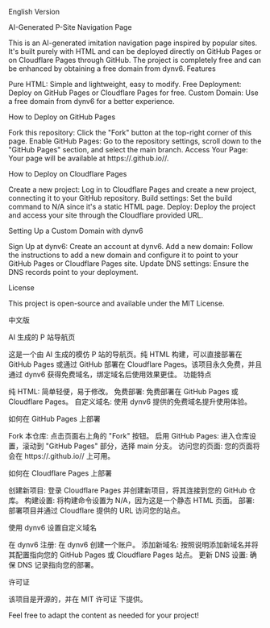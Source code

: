 English Version

AI-Generated P-Site Navigation Page

This is an AI-generated imitation navigation page inspired by popular sites. It's built purely with HTML and can be deployed directly on GitHub Pages or on Cloudflare Pages through GitHub. The project is completely free and can be enhanced by obtaining a free domain from dynv6.
Features

Pure HTML: Simple and lightweight, easy to modify.
Free Deployment: Deploy on GitHub Pages or Cloudflare Pages for free.
Custom Domain: Use a free domain from dynv6 for a better experience.

How to Deploy on GitHub Pages

Fork this repository: Click the "Fork" button at the top-right corner of this page.
Enable GitHub Pages: Go to the repository settings, scroll down to the "GitHub Pages" section, and select the main branch.
Access Your Page: Your page will be available at https://<your-username>.github.io/<repository-name>/.

How to Deploy on Cloudflare Pages

Create a new project: Log in to Cloudflare Pages and create a new project, connecting it to your GitHub repository.
Build settings: Set the build command to N/A since it's a static HTML page.
Deploy: Deploy the project and access your site through the Cloudflare provided URL.

Setting Up a Custom Domain with dynv6

Sign Up at dynv6: Create an account at dynv6.
Add a new domain: Follow the instructions to add a new domain and configure it to point to your GitHub Pages or Cloudflare Pages site.
Update DNS settings: Ensure the DNS records point to your deployment.

License

This project is open-source and available under the MIT License.

中文版

AI 生成的 P 站导航页

这是一个由 AI 生成的模仿 P 站的导航页。纯 HTML 构建，可以直接部署在 GitHub Pages 或通过 GitHub 部署在 Cloudflare Pages。该项目永久免费，并且通过 dynv6 获得免费域名，绑定域名后使用效果更佳。
功能特点

纯 HTML: 简单轻便，易于修改。
免费部署: 免费部署在 GitHub Pages 或 Cloudflare Pages。
自定义域名: 使用 dynv6 提供的免费域名提升使用体验。

如何在 GitHub Pages 上部署

Fork 本仓库: 点击页面右上角的 "Fork" 按钮。
启用 GitHub Pages: 进入仓库设置，滚动到 "GitHub Pages" 部分，选择 main 分支。
访问您的页面: 您的页面将会在 https://<your-username>.github.io/<repository-name>/ 上可用。

如何在 Cloudflare Pages 上部署

创建新项目: 登录 Cloudflare Pages 并创建新项目，将其连接到您的 GitHub 仓库。
构建设置: 将构建命令设置为 N/A，因为这是一个静态 HTML 页面。
部署: 部署项目并通过 Cloudflare 提供的 URL 访问您的站点。

使用 dynv6 设置自定义域名

在 dynv6 注册: 在 dynv6 创建一个账户。
添加新域名: 按照说明添加新域名并将其配置指向您的 GitHub Pages 或 Cloudflare Pages 站点。
更新 DNS 设置: 确保 DNS 记录指向您的部署。

许可证

该项目是开源的，并在 MIT 许可证 下提供。

Feel free to adapt the content as needed for your project!
